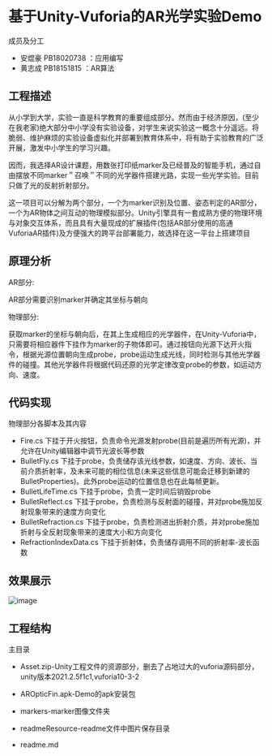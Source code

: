 基于Unity-Vuforia的AR光学实验Demo
=====================================
成员及分工
* 安焜豪 PB18020738 ：应用编写
* 黄志成 PB18151815 ：AR算法 

工程描述
-----------
从小学到大学，实验一直是科学教育的重要组成部分。然而由于经济原因，(至少在我老家)绝大部分中小学没有实验设备，对学生来说实验这一概念十分遥远。将脆弱、维护麻烦的实验设备虚拟化并部署到教育体系中，将有助于实验教育的广泛开展，激发中小学生的学习兴趣。

因而，我选择AR设计课题，用数张打印纸marker及已经普及的智能手机，通过自由摆放不同marker＂召唤＂不同的光学器件搭建光路，实现一些光学实验。目前只做了光的反射折射部分。

这一项目可以分解为两个部分，一个为marker识别及位置、姿态判定的AR部分，一个为AR物体之间互动的物理模拟部分。Unity引擎具有一套成熟方便的物理环境与对象交互体系，而且具有大量现成的扩展插件(包括AR部分使用的高通VuforiaAR插件)及方便强大的跨平台部署能力，故选择在这一平台上搭建项目

原理分析
----------------
AR部分:

AR部分需要识别marker并确定其坐标与朝向

物理部分:

获取marker的坐标与朝向后，在其上生成相应的光学器件，在Unity-Vuforia中，只需要将相应器件下挂作为marker的子物体即可。通过按钮向光源下达开火指令，根据光源位置朝向生成probe，probe运动生成光线，同时检测与其他光学器件的碰撞。其他光学器件将根据代码还原的光学定律改变probe的参数，如运动方向、速度。

代码实现
------------------
物理部分各脚本及其内容
* Fire.cs 下挂于开火按钮，负责命令光源发射probe(目前是遍历所有光源)，并允许在Unity编辑器中调节光波长等参数
* BulletFly.cs 下挂于probe，负责储存该光线参数，如速度、方向、波长、当前介质折射率，及未来可能的相位信息(未来这些信息可能会迁移到新建的BulletProperties)。此外probe运动的位置信息也在此每帧更新。
* BulletLifeTime.cs 下挂于probe，负责一定时间后销毁probe
* BulletReflect.cs 下挂于probe，负责检测与反射面的碰撞，并对probe施加反射现象带来的速度方向变化
* BulletRefraction.cs 下挂于probe，负责检测进出折射介质，并对probe施加折射与全反射现象带来的速度大小和方向变化
* RefractionIndexData.cs 下挂于折射体，负责储存调用不同的折射率-波长函数

效果展示
------------------
![image](https://github.com/USTC-Computer-Vision-2021/project-physicschicken/blob/main/readmeResources/result.gif)

工程结构
------------------
主目录
* Asset.zip-Unity工程文件的资源部分，删去了占地过大的vuforia源码部分，unity版本2021.2.5f1c1,vuforia10-3-2

* AROpticFin.apk-Demo的apk安装包

* markers-marker图像文件夹

* readmeResource-readme文件中图片保存目录

* readme.md
